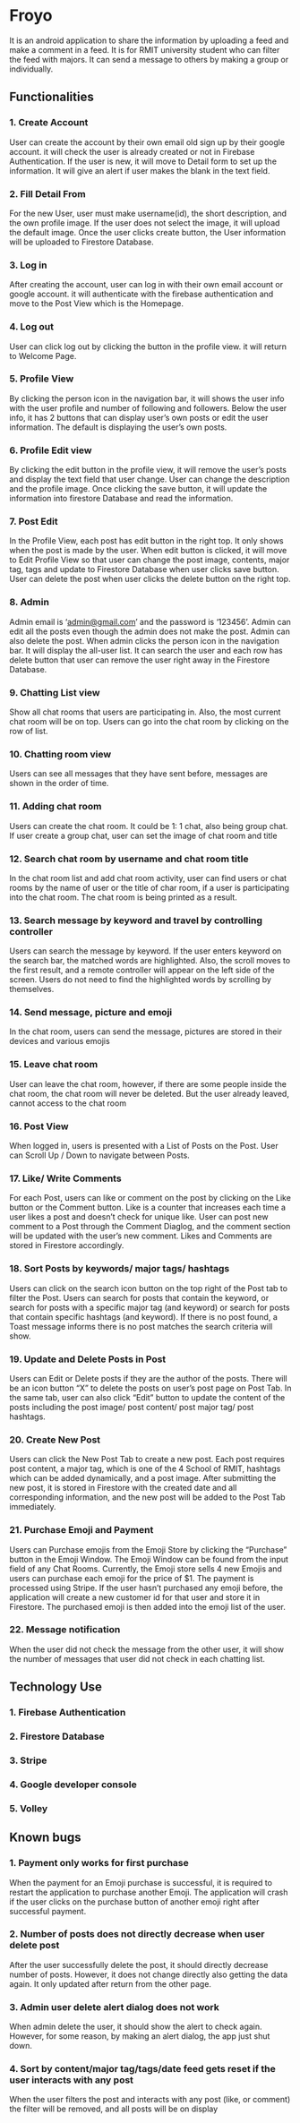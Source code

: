 # Froyo
It is an android application to share the information by uploading a feed and make a comment in a feed. It is for RMIT university student who can filter the feed with majors. It can send a message to others by making a group or individually.

## Functionalities

### 1.	Create Account
User can create the account by their own email old sign up by their google account. it will check the user is already created or not in Firebase Authentication. If the user is new, it will move to Detail form to set up the information. It will give an alert if user makes the blank in the text field.

### 2.	Fill Detail From
For the new User, user must make username(id), the short description, and the own profile image. If the user does not select the image, it will upload the default image. Once the user clicks create button, the User information will be uploaded to Firestore Database.

### 3.	Log in
After creating the account, user can log in with their own email account or google account. it will authenticate with the firebase authentication and move to the Post View which is the Homepage.

### 4.	Log out 
User can click log out by clicking the button in the profile view. it will return to Welcome Page.

### 5.	Profile View
By clicking the person icon in the navigation bar, it will shows the user info with the user profile and number of following and followers. Below the user info, it has 2 buttons that can display user’s own posts or edit the user information. The default is displaying the user’s own posts.

### 6.	Profile Edit view
By clicking the edit button in the profile view, it will remove the user’s posts and display the text field that user change. User can change the description and the profile image. Once clicking the save button, it will update the information into firestore Database and read the information.

### 7.	Post Edit
In the Profile View, each post has edit button in the right top. It only shows when the post is made by the user. When edit button is clicked, it will move to Edit Profile View so that user can change the post image, contents, major tag, tags and update to Firestore Database when user clicks save button. User can delete the post when user clicks the delete button on the right top.

### 8.	Admin
Admin email is ‘admin@gmail.com’ and the password is ‘123456’. Admin can edit all the posts even though the admin does not make the post. Admin can also delete the post. When admin clicks the person icon in the navigation bar. It will display the all-user list. It can search the user and each row has delete button that user can remove the user right away in the Firestore Database.

### 9.	Chatting List view
Show all chat rooms that users are participating in. Also, the most current chat room will be 	on top. Users can go into the chat room by clicking on the row of list.

### 10.	Chatting room view
Users can see all messages that they have sent before, messages are shown in the order of time.

### 11.	Adding chat room
Users can create the chat room. It could be 1: 1 chat, also being group chat. If user create a group chat, user can set the image of chat room and title

### 12.	Search chat room by username and chat room title
In the chat room list and add chat room activity, user can find users or chat rooms by the name of user or the title of char room, if a user is participating into the chat room. The chat 	room is 	being printed as a result.

### 13.	Search message by keyword and travel by controlling controller
Users can search the message by keyword. If the user enters keyword on the search bar, the matched words are highlighted. Also, the scroll moves to the first result, and a remote 		controller will appear on the left side of the screen. Users do not need to find the highlighted 	words by scrolling by themselves.

### 14.	Send message, picture and emoji
In the chat room, users can send the message, pictures are stored in their devices and various emojis

### 15.	Leave chat room
User can leave the chat room, however, if there are some people inside the chat room, the 	chat room will never be deleted. But the user already leaved, cannot access to the chat room

### 16.	Post View
When logged in, users is presented with a List of Posts on the Post. User can Scroll Up / Down to navigate between Posts.  

### 17.	Like/ Write Comments 
For each Post, users can like or comment on the post by clicking on the Like button or the Comment button. Like is a counter that increases each time a user likes a post and doesn’t check for unique like. User can post new comment to a Post through the Comment Diaglog, and the comment section will be updated with the user’s new comment. Likes and Comments are stored in Firestore accordingly. 

### 18.	Sort Posts by keywords/ major tags/ hashtags
Users can click on the search icon button on the top right of the Post tab to filter the Post. Users can search for posts that contain the keyword, or search for posts with a specific major tag (and keyword) or search for posts that contain specific hashtags (and keyword). If there is no post found, a Toast message informs there is no post matches the search criteria will show.  

### 19.	Update and Delete Posts in Post
Users can Edit or Delete posts if they are the author of the posts. There will be an icon button “X” to delete the posts on user’s post page on Post Tab. In the same tab, user can also click “Edit” button to update the content of the posts including the post image/ post content/ post major tag/ post hashtags. 

### 20.	Create New Post 
Users can click the New Post Tab to create a new post. Each post requires post content, a major tag, which is one of the 4 School of RMIT, hashtags which can be added dynamically, and a post image. After submitting the new post, it is stored in Firestore with the created date and all corresponding information, and the new post will be added to the Post Tab immediately. 		

### 21.	Purchase Emoji and Payment
Users can Purchase emojis from the Emoji Store by clicking the “Purchase” button in the Emoji Window. The Emoji Window can be found from the input field of any Chat Rooms. Currently, the Emoji store sells 4 new Emojis and users can purchase each emoji for the price of $1. The payment is processed using Stripe. If the user hasn’t purchased any emoji before, the application will create a new customer id for that user and store it in Firestore. The purchased emoji is then added into the emoji list of the user.  

### 22. Message notification
When the user did not check the message from the other user, it will show the number of messages that user did not check in each chatting list.


## Technology Use
### 1.	Firebase Authentication
### 2.	Firestore Database
### 3.	Stripe
### 4.	Google developer console
### 5.	Volley

## Known bugs
### 1.	Payment only works for first purchase
When the payment for an Emoji purchase is successful, it is required to restart the application to purchase another Emoji. The application will crash if the user clicks on the purchase button of another emoji right after successful payment.

### 2.	Number of posts does not directly decrease when user delete post
After the user successfully delete the post, it should directly decrease number of posts. However, it does not change directly also getting the data again. It only updated after return from the other page.

### 3.	Admin user delete alert dialog does not work
When admin delete the user, it should show the alert to check again. However, for some reason, by making an alert dialog, the app just shut down.

### 4.	Sort by content/major tag/tags/date feed gets reset if the user interacts with any post
When the user filters the post and interacts with any post (like, or comment) the filter will be removed, and all posts will be on display
